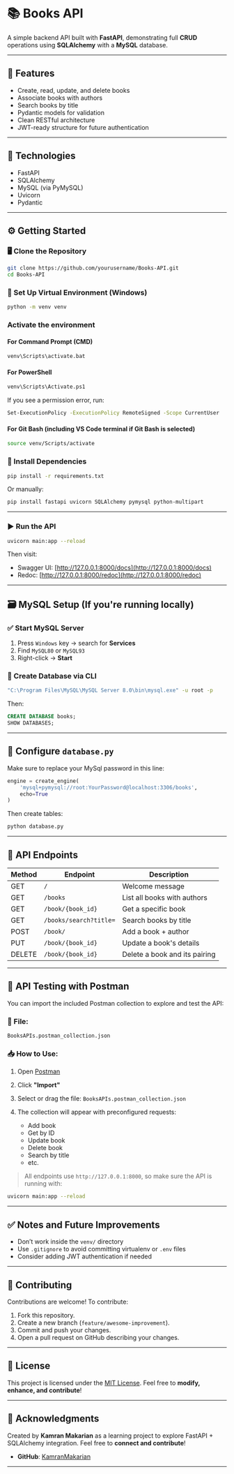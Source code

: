 # 📚 **Books API**

A simple backend API built with **FastAPI**, demonstrating full **CRUD** operations using **SQLAlchemy** with a **MySQL** database.

---

## 🚀 Features

- Create, read, update, and delete books
- Associate books with authors
- Search books by title
- Pydantic models for validation
- Clean RESTful architecture
- JWT-ready structure for future authentication

---

## 🧰 Technologies

- FastAPI
- SQLAlchemy
- MySQL (via PyMySQL)
- Uvicorn
- Pydantic

---

## ⚙️ Getting Started

### 🖥️ Clone the Repository

```bash
git clone https://github.com/yourusername/Books-API.git
cd Books-API
```

### 🐍 Set Up Virtual Environment (Windows)

```bash
python -m venv venv
```

### Activate the environment

#### For Command Prompt (CMD)

```bash
venv\Scripts\activate.bat
```

#### For PowerShell

```bash
venv\Scripts\Activate.ps1
```

If you see a permission error, run:

```bash
Set-ExecutionPolicy -ExecutionPolicy RemoteSigned -Scope CurrentUser
```

#### For Git Bash (including VS Code terminal if Git Bash is selected)

```bash
source venv/Scripts/activate
```


### 🔧 Install Dependencies

```bash
pip install -r requirements.txt
```

Or manually:

```bash
pip install fastapi uvicorn SQLAlchemy pymysql python-multipart
```

---

### ▶️ Run the API

```bash
uvicorn main:app --reload
```

Then visit:

* Swagger UI: [http://127.0.0.1:8000/docs](http://127.0.0.1:8000/docs)
* Redoc: [http://127.0.0.1:8000/redoc](http://127.0.0.1:8000/redoc)

---

## 🗃️ MySQL Setup (If you're running locally)

### ✅ Start MySQL Server

1. Press `Windows` key → search for **Services**
2. Find `MySQL80` or `MySQL93`
3. Right-click → **Start**

### 🧪 Create Database via CLI

```bash
"C:\Program Files\MySQL\MySQL Server 8.0\bin\mysql.exe" -u root -p
```

Then:

```sql
CREATE DATABASE books;
SHOW DATABASES;
```

---

## 🧱 Configure `database.py`

Make sure to replace your MySql password in this line:

```python
engine = create_engine(
    'mysql+pymysql://root:YourPassword@localhost:3306/books',
    echo=True
)
```

Then create tables:

```bash
python database.py
```

---

## 🔎 API Endpoints

| Method | Endpoint               | Description                   |
| ------ | ---------------------- | ----------------------------- |
| GET    | `/`                    | Welcome message               |
| GET    | `/books`               | List all books with authors   |
| GET    | `/book/{book_id}`      | Get a specific book           |
| GET    | `/books/search?title=` | Search books by title         |
| POST   | `/book/`               | Add a book + author           |
| PUT    | `/book/{book_id}`      | Update a book's details       |
| DELETE | `/book/{book_id}`      | Delete a book and its pairing |

---

## 🧪 API Testing with Postman

You can import the included Postman collection to explore and test the API:

### 📁 File:

```
BooksAPIs.postman_collection.json
```

### 📥 How to Use:

1. Open [Postman](https://www.postman.com/)
2. Click **"Import"**
3. Select or drag the file:
   `BooksAPIs.postman_collection.json`
4. The collection will appear with preconfigured requests:

   * Add book
   * Get by ID
   * Update book
   * Delete book
   * Search by title
   * etc.

> All endpoints use `http://127.0.0.1:8000`, so make sure the API is running with:

```bash
uvicorn main:app --reload
```

---

## ✅ Notes and Future Improvements

* Don’t work inside the `venv/` directory
* Use `.gitignore` to avoid committing virtualenv or `.env` files
* Consider adding JWT authentication if needed

---

## 📢 Contributing
Contributions are welcome! To contribute:
1. Fork this repository.
2. Create a new branch (`feature/awesome-improvement`).
3. Commit and push your changes.
4. Open a pull request on GitHub describing your changes.

---

## 🪪 License

This project is licensed under the [MIT License](LICENSE).
Feel free to **modify, enhance, and contribute**!  

---

## 🙌 Acknowledgments

Created by **Kamran Makarian** as a learning project to explore FastAPI + SQLAlchemy integration.
Feel free to **connect and contribute**!
- **GitHub**: [KamranMakarian](https://github.com/KamranMakarian)  

---


